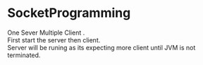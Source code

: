 # SocketProgramming
One Sever Multiple Client .</br>
First start the server then client.</br>
Server will be runing as its expecting more client until JVM is not terminated.
